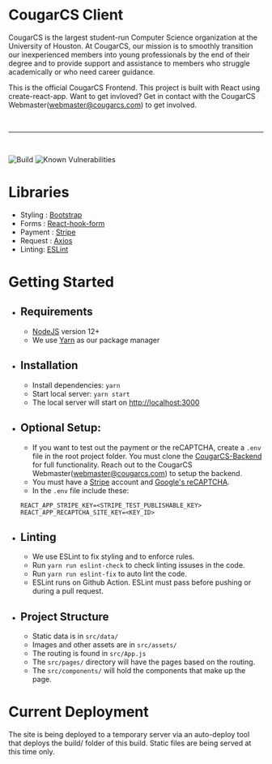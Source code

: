 # CougarCS Client

CougarCS is the largest student-run Computer Science organization at the University of Houston. At CougarCS, our mission is to smoothly transition our inexperienced members into young professionals by the end of their degree and to provide support and assistance to members who struggle academically or who need career guidance.

This is the official CougarCS Frontend. This project is built with React using create-react-app. Want to get invloved? Get in contact with the CougarCS Webmaster(webmaster@cougarcs.com) to get involved.

<br/>
<hr/>
<br/>

![Build](https://img.shields.io/github/workflow/status/CougarCS/CougarCS-Client/Install,%20Build,%20Deploy?label=actions) ![Known Vulnerabilities](https://snyk.io/test/github/badges/shields/badge.svg?targetFile=badge-maker/package.json)

# Libraries

- Styling : [Bootstrap](https://github.com/react-bootstrap/react-bootstrap)
- Forms : [React-hook-form](https://github.com/react-hook-form/react-hook-form)
- Payment : [Stripe](https://stripe.com/docs)
- Request : [Axios](https://github.com/axios/axios)
- Linting: [ESLint](https://eslint.org/)

# Getting Started

- ## Requirements
  - [NodeJS](https://nodejs.org/en/) version 12+
  - We use [Yarn](https://yarnpkg.com/getting-started/install) as our package manager
- ## Installation
  - Install dependencies: `yarn`
  - Start local server: `yarn start`
  - The local server will start on [http://localhost:3000](http://localhost:3000)
- ## Optional Setup:
  - If you want to test out the payment or the reCAPTCHA, create a `.env` file in the root project folder. You must clone the [CougarCS-Backend](https://github.com/CougarCS/CougarCS-Backend) for full functionality. Reach out to the CougarCS Webmaster(webmaster@cougarcs.com) to setup the backend.
  - You must have a [Stripe](https://stripe.com/) account and [Google's reCAPTCHA](https://www.google.com/recaptcha/about/).
  - In the `.env` file include these:
  ```
  REACT_APP_STRIPE_KEY=<STRIPE_TEST_PUBLISHABLE_KEY>
  REACT_APP_RECAPTCHA_SITE_KEY=<KEY_ID>
  ```
- ## Linting
  - We use ESLint to fix styling and to enforce rules.
  - Run `yarn run eslint-check` to check linting issuses in the code.
  - Run `yarn run eslint-fix` to auto lint the code.
  - ESLint runs on Github Action. ESLint must pass before pushing or during a pull request.
- ## Project Structure
  - Static data is in `src/data/`
  - Images and other assets are in `src/assets/`
  - The routing is found in `src/App.js`
  - The `src/pages/` directory will have the pages based on the routing.
  - The `src/components/` will hold the components that make up the page.

# Current Deployment

The site is being deployed to a temporary server via an auto-deploy tool that deploys the build/ folder of this build. Static files are being served at this time only.
